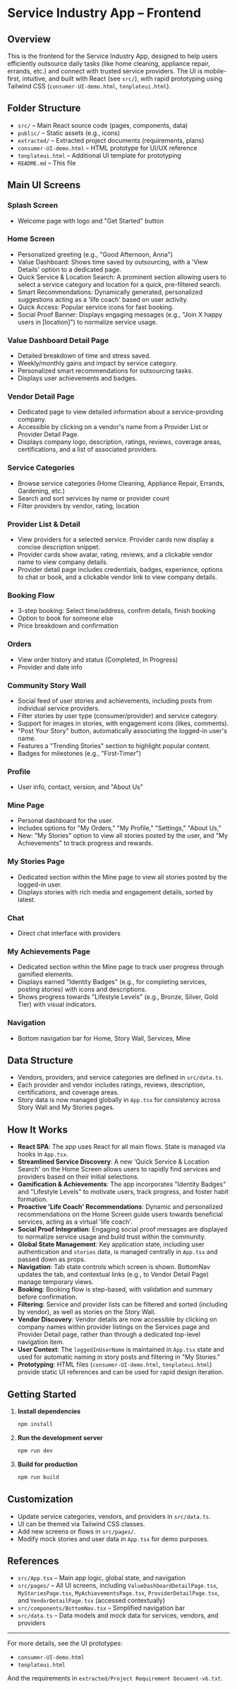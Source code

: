 # Service Industry App – Frontend

## Overview

This is the frontend for the Service Industry App, designed to help users efficiently outsource daily tasks (like home cleaning, appliance repair, errands, etc.) and connect with trusted service providers. The UI is mobile-first, intuitive, and built with React (see `src/`), with rapid prototyping using Tailwind CSS (`consumer-UI-demo.html`, `tenplateui.html`).

## Folder Structure

- `src/` – Main React source code (pages, components, data)
- `public/` – Static assets (e.g., icons)
- `extracted/` – Extracted project documents (requirements, plans)
- `consumer-UI-demo.html` – HTML prototype for UI/UX reference
- `tenplateui.html` – Additional UI template for prototyping
- `README.md` – This file

## Main UI Screens

### Splash Screen
- Welcome page with logo and "Get Started" button

### Home Screen
- Personalized greeting (e.g., "Good Afternoon, Anna")
- Value Dashboard: Shows time saved by outsourcing, with a 'View Details' option to a dedicated page.
- Quick Service & Location Search: A prominent section allowing users to select a service category and location for a quick, pre-filtered search.
- Smart Recommendations: Dynamically generated, personalized suggestions acting as a 'life coach' based on user activity.
- Quick Access: Popular service icons for fast booking.
- Social Proof Banner: Displays engaging messages (e.g., "Join X happy users in [location]") to normalize service usage.

### Value Dashboard Detail Page
- Detailed breakdown of time and stress saved.
- Weekly/monthly gains and impact by service category.
- Personalized smart recommendations for outsourcing tasks.
- Displays user achievements and badges.

### Vendor Detail Page
- Dedicated page to view detailed information about a service-providing company.
- Accessible by clicking on a vendor's name from a Provider List or Provider Detail Page.
- Displays company logo, description, ratings, reviews, coverage areas, certifications, and a list of associated providers.

### Service Categories
- Browse service categories (Home Cleaning, Appliance Repair, Errands, Gardening, etc.)
- Search and sort services by name or provider count
- Filter providers by vendor, rating, location

### Provider List & Detail
- View providers for a selected service. Provider cards now display a concise description snippet.
- Provider cards show avatar, rating, reviews, and a clickable vendor name to view company details.
- Provider detail page includes credentials, badges, experience, options to chat or book, and a clickable vendor link to view company details.

### Booking Flow
- 3-step booking: Select time/address, confirm details, finish booking
- Option to book for someone else
- Price breakdown and confirmation

### Orders
- View order history and status (Completed, In Progress)
- Provider and date info

### Community Story Wall
- Social feed of user stories and achievements, including posts from individual service providers.
- Filter stories by user type (consumer/provider) and service category.
- Support for images in stories, with engagement icons (likes, comments).
- "Post Your Story" button, automatically associating the logged-in user's name.
- Features a "Trending Stories" section to highlight popular content.
- Badges for milestones (e.g., "First-Timer")

### Profile
- User info, contact, version, and "About Us"

### Mine Page
- Personal dashboard for the user.
- Includes options for "My Orders," "My Profile," "Settings," "About Us,"
- New: "My Stories" option to view all stories posted by the user, and "My Achievements" to track progress and rewards.

### My Stories Page
- Dedicated section within the Mine page to view all stories posted by the logged-in user.
- Displays stories with rich media and engagement details, sorted by latest.

### Chat
- Direct chat interface with providers

### My Achievements Page
- Dedicated section within the Mine page to track user progress through gamified elements.
- Displays earned "Identity Badges" (e.g., for completing services, posting stories) with icons and descriptions.
- Shows progress towards "Lifestyle Levels" (e.g., Bronze, Silver, Gold Tier) with visual indicators.

### Navigation
- Bottom navigation bar for Home, Story Wall, Services, Mine

## Data Structure

- Vendors, providers, and service categories are defined in `src/data.ts`.
- Each provider and vendor includes ratings, reviews, description, certifications, and coverage areas.
- Story data is now managed globally in `App.tsx` for consistency across Story Wall and My Stories pages.

## How It Works

- **React SPA**: The app uses React for all main flows. State is managed via hooks in `App.tsx`.
- **Streamlined Service Discovery**: A new 'Quick Service & Location Search' on the Home Screen allows users to rapidly find services and providers based on their initial selections.
- **Gamification & Achievements**: The app incorporates "Identity Badges" and "Lifestyle Levels" to motivate users, track progress, and foster habit formation.
- **Proactive 'Life Coach' Recommendations**: Dynamic and personalized recommendations on the Home Screen guide users towards beneficial services, acting as a virtual 'life coach'.
- **Social Proof Integration**: Engaging social proof messages are displayed to normalize service usage and build trust within the community.
- **Global State Management**: Key application state, including user authentication and `stories` data, is managed centrally in `App.tsx` and passed down as props.
- **Navigation**: Tab state controls which screen is shown. BottomNav updates the tab, and contextual links (e.g., to Vendor Detail Page) manage temporary views.
- **Booking**: Booking flow is step-based, with validation and summary before confirmation.
- **Filtering**: Service and provider lists can be filtered and sorted (including by vendor), as well as stories on the Story Wall.
- **Vendor Discovery**: Vendor details are now accessible by clicking on company names within provider listings on the Services page and Provider Detail page, rather than through a dedicated top-level navigation item.
- **User Context**: The `loggedInUserName` is maintained in `App.tsx` state and used for automatic naming in story posts and filtering in "My Stories."
- **Prototyping**: HTML files (`consumer-UI-demo.html`, `tenplateui.html`) provide static UI references and can be used for rapid design iteration.

## Getting Started

1. **Install dependencies**  
   ```sh
   npm install
   ```

2. **Run the development server**  
   ```sh
   npm run dev
   ```

3. **Build for production**  
   ```sh
   npm run build
   ```

## Customization

- Update service categories, vendors, and providers in `src/data.ts`.
- UI can be themed via Tailwind CSS classes.
- Add new screens or flows in `src/pages/`.
- Modify mock stories and user data in `App.tsx` for demo purposes.

## References

- `src/App.tsx` – Main app logic, global state, and navigation
- `src/pages/` – All UI screens, including `ValueDashboardDetailPage.tsx`, `MyStoriesPage.tsx`, `MyAchievementsPage.tsx`, `ProviderDetailPage.tsx`, and `VendorDetailPage.tsx` (accessed contextually)
- `src/components/BottomNav.tsx` – Simplified navigation bar
- `src/data.ts` – Data models and mock data for services, vendors, and providers

---

For more details, see the UI prototypes:  
- `consumer-UI-demo.html`  
- `tenplateui.html`

And the requirements in `extracted/Project Requirement Document-v6.txt`.
